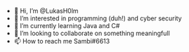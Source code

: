 - 👋 Hi, I’m @LukasH0lm
- 👀 I’m interested in programming (duh!) and cyber security
- 🌱 I’m currently learning Java and C#
- 💞️ I’m looking to collaborate on something meaningfull 
- 📫 How to reach me Sambi#6613
